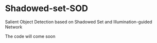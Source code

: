 # Shadowed-set-SOD
Salient Object Detection based on Shadowed Set and Illumination-guided Network



The code will come soon
